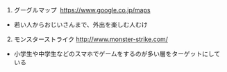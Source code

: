 1. グーグルマップ
  https://www.google.co.jp/maps
 * 若い人からおじいさんまで、外出を楽しむ人むけ
2. モンスターストライク
  http://www.monster-strike.com/
 * 小学生や中学生などのスマホでゲームをするのが多い層をターゲットにしている
